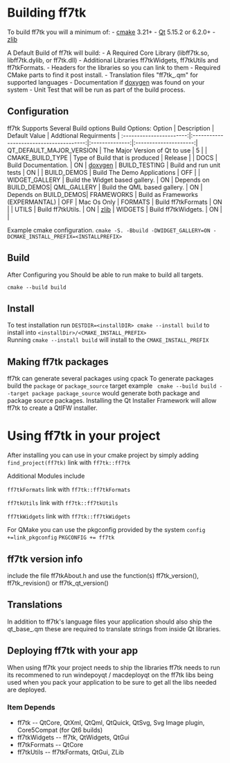 # Building ff7tk

To build ff7tk you will a minimum of: 
    - [cmake] 3.21+
    - [Qt] 5.15.2 or 6.2.0+
    - [zlib]


A Default Build of ff7tk will build: 
     - A Required Core Library (libff7tk.so, libff7tk.dylib, or ff7tk.dll)
     - Additional Libraries ff7tkWidgets, ff7tkUtils and ff7tkFormats.
     - Headers for the libraries so you can link to them
     - Required CMake parts to find it post install.
     - Translation files "ff7tk_<lang>.qm" for supported languages
     - Documentation if [doxygen] was found on your system
     - Unit Test that will be run as part of the build process.

## Configuration
ff7tk Supports Several Build options
Build Options:
         Option          |            Description                  | Default Value  | Addtional Requirments |
:-----------------------:|:---------------------------------------:|:--------------:|:---------------------:|
QT_DEFAULT_MAJOR_VERSION | The Major Version of Qt to use          | 5              | |
CMAKE_BUILD_TYPE         | Type of Build that is produced          | Release        | |
DOCS                     | Build Documentation.                    | ON             | [doxygen] |
BUILD_TESTING            | Build and run unit tests                | ON             | |
BUILD_DEMOS              | Build The Demo Applications             | OFF            | |
WIDGET_GALLERY           | Build the Widget based gallery.         | ON             | Depends on BUILD_DEMOS|
QML_GALLERY              | Build the QML based gallery.            | ON             | Depends on BUILD_DEMOS|
FRAMEWORKS               | Build as Frameworks (EXPERMANTAL)       | OFF            | Mac Os Only |
FORMATS                  | Build ff7tkFormats                      | ON             | |
UTILS                    | Build ff7tkUtils.                       | ON             | [zlib] |
WIDGETS                  | Build ff7tkWidgets.                     | ON             | |

Example cmake configuration.
`cmake -S. -Bbuild -DWIDGET_GALLERY=ON -DCMAKE_INSTALL_PREFIX=<INSTALLPREFIX>`

## Build
After Configuring you Should be able to run make to build all targets.

`cmake --build build`

## Install
 To test installation run `DESTDIR=<installDIR> cmake --install build` to install into `<installDir>/<CMAKE_INSTALL_PREFIX>` <br>
 Running `cmake --install build` will install to the `CMAKE_INSTALL_PREFIX`

## Making ff7tk packages
 ff7tk can generate several packages using cpack
 To generate packages build the `package` or `package_source` target
 example ` cmake --build build --target package package_source` would generate both package and package source packages.
 Installing the Qt Installer Framework will allow ff7tk to create a QtIFW installer.
 
# Using ff7tk in your project

After installing you can use in your cmake project by simply adding 
`find_project(ff7tk)` link with `ff7tk::ff7tk`

Additional Modules include

`ff7tkFormats` link with `ff7tk::ff7tkFormats`

`ff7tkUtils` link with `ff7tk::ff7tkUtils`

`ff7tkWidgets` link with `ff7tk::ff7tkWidgets`


For QMake you can use the pkgconfig provided by the system
`config +=link_pkgconfig`
`PKGCONFIG += ff7tk`

## ff7tk version info
 include the file ff7tkAbout.h and use the function(s) ff7tk_version(), ff7tk_revision() or ff7tk_qt_version()

## Translations
  In addition to ff7tk's language files your application should also ship the qt_base_<lang>.qm these are required to translate strings from inside Qt libraries.

## Deploying ff7tk with your app
 When using ff7tk your project needs to ship the libraries ff7tk needs to run its recommened to run windepoyqt / macdeployqt on the ff7tk libs being used when you pack your application to be sure to get all the libs needed are deployed.
 
### Item Depends
  - ff7tk
    -- QtCore, QtXml, QtQml, QtQuick, QtSvg, Svg Image plugin, Core5Compat (for Qt6 builds) 
  - ff7tkWidgets
    -- ff7tk, QtWidgets, QtGui
  - ff7tkFormats
    -- QtCore
  - ff7tkUtils
    -- ff7tkFormats, QtGui, ZLib


[Qt]:https://www.qt.io
[doxygen]:http://www.stack.nl/~dimitri/doxygen/
[cmake]:https://cmake.org/
[zlib]:https://zlib.net/

